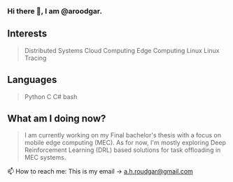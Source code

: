 ### Hi there 👋, I am @aroodgar.

## Interests
> Distributed Systems
> Cloud Computing
> Edge Computing
> Linux
> Linux Tracing

## Languages
> Python
> C
> C#
> bash

## What am I doing now?
> I am currently working on my Final bachelor's thesis with a focus on mobile edge computing (MEC).
> As for now, I'm mostly exploring Deep Reinforcement Learning (DRL) based solutions for task offloading in MEC systems.

📫 How to reach me: This is my email -> a.h.roudgar@gmail.com

<!--
**aroodgar/aroodgar** is a ✨ _special_ ✨ repository because its `README.md` (this file) appears on your GitHub profile.

Here are some ideas to get you started:

- 🔭 I’m currently working on ...
- 🌱 I’m currently learning ...
- 👯 I’m looking to collaborate on ...
- 🤔 I’m looking for help with ...
- 💬 Ask me about ...
- 📫 How to reach me: ...
- 😄 Pronouns: ...
- ⚡ Fun fact: ...
-->
